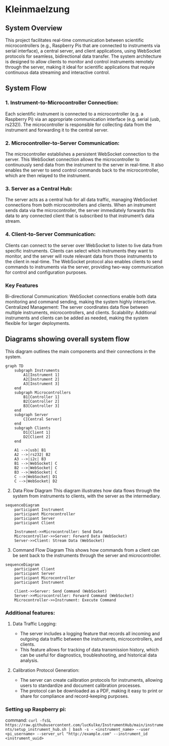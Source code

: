 # Kleinmaelzung

## System Overview

This project facilitates real-time communication between scientific microcontrollers (e.g., Raspberry Pis that are connected to instruments via serial interface), a central server, and client applications, using WebSocket protocols for seamless, bidirectional data transfer. The system architecture is designed to allow clients to monitor and control instruments remotely through the server, making it ideal for scientific applications that require continuous data streaming and interactive control.

## System Flow

### 1. Instrument-to-Microcontroller Connection:

Each scientific instrument is connected to a microcontroller (e.g. a Raspberry Pi) via an appropriate communication interface (e.g. serial (usb, rs232)).
The microcontroller is responsible for collecting data from the instrument and forwarding it to the central server.

### 2. Microcontroller-to-Server Communication:

The microcontroller establishes a persistent WebSocket connection to the server.
This WebSocket connection allows the microcontroller to continuously send data from the instrument to the server in real-time.
It also enables the server to send control commands back to the microcontroller, which are then relayed to the instrument.

### 3. Server as a Central Hub:

The server acts as a central hub for all data traffic, managing WebSocket connections from both microcontrollers and clients.
When an instrument sends data via the microcontroller, the server immediately forwards this data to any connected client that is subscribed to that instrument’s data stream.

### 4. Client-to-Server Communication:

Clients can connect to the server over WebSocket to listen to live data from specific instruments.
Clients can select which instruments they want to monitor, and the server will route relevant data from those instruments to the client in real-time.
The WebSocket protocol also enables clients to send commands to instruments via the server, providing two-way communication for control and configuration purposes.

### Key Features

Bi-directional Communication: WebSocket connections enable both data monitoring and command sending, making the system highly interactive.
Centralized Management: The server coordinates data flow between multiple instruments, microcontrollers, and clients.
Scalability: Additional instruments and clients can be added as needed, making the system flexible for larger deployments.

## Diagrams showing overall system flow

This diagram outlines the main components and their connections in the system.

```mermaid
graph TD
    subgraph Instruments
        A1[Instrument 1]
        A2[Instrument 2]
        A3[Instrument 3]
    end
    subgraph Microcontrollers
        B1[Controller 1]
        B2[Controller 2]
        B3[Controller 3]
    end
    subgraph Server
        C[Central Server]
    end
    subgraph Clients
        D1[Client 1]
        D2[Client 2]
    end

    A1 -->|usb| B1
    A2 -->|rs232| B2
    A3 -->|i2c| B3
    B1 -->|WebSocket| C
    B2 -->|WebSocket| C
    B3 -->|WebSocket| C
    C -->|WebSocket| D1
    C -->|WebSocket| D2
```

2. Data Flow Diagram
   This diagram illustrates how data flows through the system from instruments to clients, with the server as the intermediary.

```mermaid
sequenceDiagram
    participant Instrument
    participant Microcontroller
    participant Server
    participant Client

    Instrument->>Microcontroller: Send Data
    Microcontroller->>Server: Forward Data (WebSocket)
    Server->>Client: Stream Data (WebSocket)
```

3. Command Flow Diagram
   This shows how commands from a client can be sent back to the instruments through the server and microcontroller.

```mermaid
sequenceDiagram
    participant Client
    participant Server
    participant Microcontroller
    participant Instrument

    Client->>Server: Send Command (WebSocket)
    Server->>Microcontroller: Forward Command (WebSocket)
    Microcontroller->>Instrument: Execute Command
```

### Additional features:

1. Data Traffic Logging:

   - The server includes a logging feature that records all incoming and outgoing data traffic between the instruments, microcontrollers, and clients.
   - This feature allows for tracking of data transmission history, which can be useful for diagnostics, troubleshooting, and historical data analysis.

2. Calibration Protocol Generation:

   - The server can create calibration protocols for instruments, allowing users to standardize and document calibration processes.
   - The protocol can be downloaded as a PDF, making it easy to print or share for compliance and record-keeping purposes.

### Setting up Raspberry pi:

command:
`curl -fsSL https://raw.githubusercontent.com/lucKulke/InstrumentHub/main/instruments/setup_instrument_hub.sh | bash -s - <instrument_name> --user <pi_username> --server_url "http://example.com" --instrument_id <instrument_uuid>`
